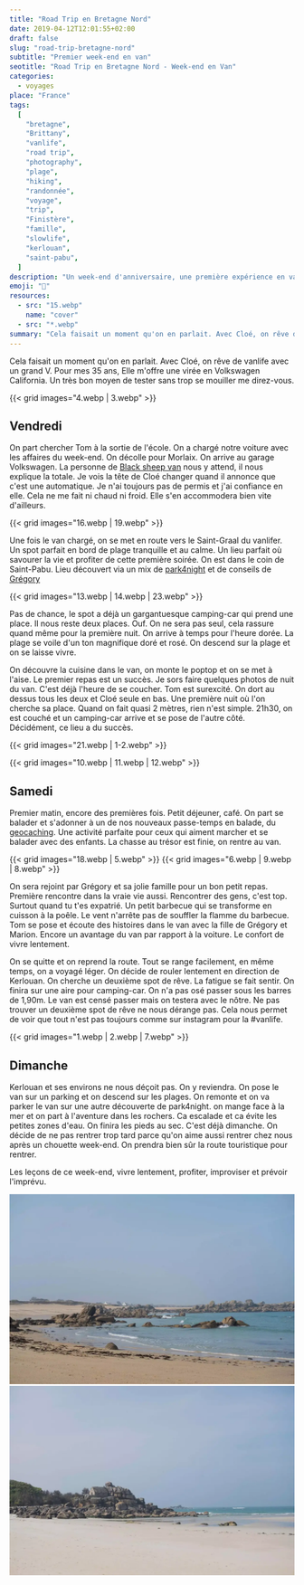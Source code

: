 ```yaml
---
title: "Road Trip en Bretagne Nord"
date: 2019-04-12T12:01:55+02:00
draft: false
slug: "road-trip-bretagne-nord"
subtitle: "Premier week-end en van"
seotitle: "Road Trip en Bretagne Nord - Week-end en Van"
categories:
  - voyages
place: "France"
tags:
  [
    "bretagne",
    "Brittany",
    "vanlife",
    "road trip",
    "photography",
    "plage",
    "hiking",
    "randonnée",
    "voyage",
    "trip",
    "Finistère",
    "famille",
    "slowlife",
    "kerlouan",
    "saint-pabu",
  ]
description: "Un week-end d'anniversaire, une première expérience en van. Des découvertes en Bretagne Nord, des couchers de soleil, des repas entre amis et de la slowlife!"
emoji: "🚐"
resources:
  - src: "15.webp"
    name: "cover"
  - src: "*.webp"
summary: "Cela faisait un moment qu'on en parlait. Avec Cloé, on rêve de vanlife avec un grand V. Pour mes 35 ans, Elle m'offre une virée en Volkswagen California. Un très bon moyen de tester sans trop se mouiller me direz-vous."
---
```


Cela faisait un moment qu'on en parlait. Avec Cloé, on rêve de vanlife avec un grand V. Pour mes 35 ans, Elle m'offre une virée en Volkswagen California. Un très bon moyen de tester sans trop se mouiller me direz-vous.

{{< grid images="4.webp | 3.webp" >}}

## Vendredi

On part chercher Tom à la sortie de l'école. On a chargé notre voiture avec les affaires du week-end. On décolle pour Morlaix. On arrive au garage Volkswagen. La personne de [Black sheep van](https://www.blacksheep-van.com) nous y attend, il nous explique la totale. Je vois la tête de Cloé changer quand il annonce que c'est une automatique. Je n'ai toujours pas de permis et j'ai confiance en elle. Cela ne me fait ni chaud ni froid. Elle s'en accommodera bien vite d'ailleurs.

{{< grid images="16.webp | 19.webp" >}}

Une fois le van chargé, on se met en route vers le Saint-Graal du vanlifer. Un spot parfait en bord de plage tranquille et au calme. Un lieu parfait où savourer la vie et profiter de cette première soirée. On est dans le coin de Saint-Pabu. Lieu découvert via un mix de [park4night](https://www.park4night.com) et de conseils de [Grégory](https://gregorymignard.com)

{{< grid images="13.webp | 14.webp | 23.webp" >}}

Pas de chance, le spot a déjà un gargantuesque camping-car qui prend une place. Il nous reste deux places. Ouf. On ne sera pas seul, cela rassure quand même pour la première nuit. On arrive à temps pour l'heure dorée. La plage se voile d'un ton magnifique doré et rosé. On descend sur la plage et on se laisse vivre.

On découvre la cuisine dans le van, on monte le poptop et on se met à l'aise. Le premier repas est un succès. Je sors faire quelques photos de nuit du van. C'est déjà l'heure de se coucher. Tom est surexcité. On dort au dessus tous les deux et Cloé seule en bas. Une première nuit où l'on cherche sa place. Quand on fait quasi 2 mètres, rien n'est simple. 21h30, on est couché et un camping-car arrive et se pose de l'autre côté. Décidément, ce lieu a du succès.

{{< grid images="21.webp | 1-2.webp" >}}

{{< grid images="10.webp | 11.webp | 12.webp" >}}

## Samedi

Premier matin, encore des premières fois. Petit déjeuner, café. On part se balader et s'adonner à un de nos nouveaux passe-temps en balade, du [geocaching](https://www.geocaching.com/play). Une activité parfaite pour ceux qui aiment marcher et se balader avec des enfants. La chasse au trésor est finie, on rentre au van.

{{< grid images="18.webp | 5.webp" >}}
{{< grid images="6.webp | 9.webp | 8.webp" >}}

On sera rejoint par Grégory et sa jolie famille pour un bon petit repas. Première rencontre dans la vraie vie aussi. Rencontrer des gens, c'est top. Surtout quand tu t'es expatrié. Un petit barbecue qui se transforme en cuisson à la poêle. Le vent n'arrête pas de souffler la flamme du barbecue. Tom se pose et écoute des histoires dans le van avec la fille de Grégory et Marion. Encore un avantage du van par rapport à la voiture. Le confort de vivre lentement.

On se quitte et on reprend la route. Tout se range facilement, en même temps, on a voyagé léger. On décide de rouler lentement en direction de Kerlouan. On cherche un deuxième spot de rêve. La fatigue se fait sentir. On finira sur une aire pour camping-car. On n'a pas osé passer sous les barres de 1,90m. Le van est censé passer mais on testera avec le nôtre. Ne pas trouver un deuxième spot de rêve ne nous dérange pas. Cela nous permet de voir que tout n'est pas toujours comme sur instagram pour la #vanlife.

{{< grid images="1.webp | 2.webp | 7.webp" >}}

## Dimanche

Kerlouan et ses environs ne nous déçoit pas. On y reviendra. On pose le van sur un parking et on descend sur les plages. On remonte et on va parker le van sur une autre découverte de park4night. on mange face à la mer et on part à l'aventure dans les rochers. Ca escalade et ca évite les petites zones d'eau. On finira les pieds au sec. C'est déjà dimanche. On décide de ne pas rentrer trop tard parce qu'on aime aussi rentrer chez nous après un chouette week-end. On prendra bien sûr la route touristique pour rentrer.

Les leçons de ce week-end, vivre lentement, profiter, improviser et prévoir l'imprévu.

![plage](17.webp)
![Ruine en bord de plage](20.webp)

